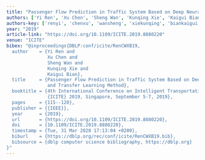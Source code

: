 ```yaml
---
title: "Passenger Flow Prediction in Traffic System Based on Deep Neural Networks and Transfer Learning Method"
authors: ['Yi Ren', 'Xu Chen', 'Sheng Wan', 'Kunqing Xie', 'Kaigui Bian']
authors-key: ['renyi', 'chenxu', 'wansheng', 'xiekunqing', 'biankaigui']
year: "2019"
article-link: "https://doi.org/10.1109/ICITE.2019.8880220"
venue: "ICITE"
bibex: "@inproceedings{DBLP:conf/icite/RenCWXB19,
  author    = {Yi Ren and
               Xu Chen and
               Sheng Wan and
               Kunqing Xie and
               Kaigui Bian},
  title     = {Passenger Flow Prediction in Traffic System Based on Deep Neural Networks
               and Transfer Learning Method},
  booktitle = {4th International Conference on Intelligent Transportation Engineering,
               {ICITE} 2019, Singapore, September 5-7, 2019},
  pages     = {115--120},
  publisher = {{IEEE}},
  year      = {2019},
  url       = {https://doi.org/10.1109/ICITE.2019.8880220},
  doi       = {10.1109/ICITE.2019.8880220},
  timestamp = {Tue, 31 Mar 2020 17:13:04 +0200},
  biburl    = {https://dblp.org/rec/conf/icite/RenCWXB19.bib},
  bibsource = {dblp computer science bibliography, https://dblp.org}
}"
---
```

